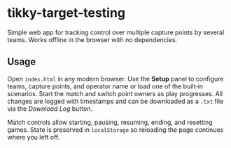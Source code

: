 # tikky-target-testing

Simple web app for tracking control over multiple capture points by several teams. Works offline in the browser with no dependencies.

## Usage

Open `index.html` in any modern browser. Use the **Setup** panel to configure teams, capture points, and operator name or load one of the built‑in scenarios. Start the match and switch point owners as play progresses. All changes are logged with timestamps and can be downloaded as a `.txt` file via the *Download Log* button.

Match controls allow starting, pausing, resuming, ending, and resetting games. State is preserved in `localStorage` so reloading the page continues where you left off.
